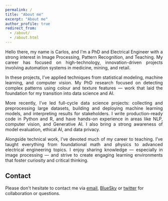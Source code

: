 ```yaml
---
permalink: /
title: "About me"
excerpt: "About me"
author_profile: true
redirect_from: 
  - /about/
  - /about.html
---
```

<div style="text-align: justify;">
  <p>Hello there, my name is Carlos, and I'm a PhD and Electrical Engineer with a strong interest in Image Processing, Pattern Recognition, and Teaching. My career has focused on high-technology, innovation-driven projects involving automation systems in medicine, mining, and retail.</p>

  <p>In these projects, I’ve applied techniques from statistical modeling, machine learning, and computer vision. My PhD research focused on detecting complex patterns using colour and texture features — work that laid the foundation for my transition into data science and AI.</p>

  <p>More recently, I’ve led full-cycle data science projects: collecting and preprocessing large datasets, building and deploying machine learning models, and interpreting results for stakeholders. I write production-ready code in Python and R, and have hands-on experience in areas like NLP, computer vision, and Generative AI. I also bring a strong awareness of model evaluation, ethical AI, and data privacy.</p>

  <p>Alongside technical work, I’ve devoted much of my career to teaching. I’ve taught everything from foundational math and physics to advanced electrical engineering topics. I enjoy sharing knowledge — especially in image processing — and strive to create engaging learning environments that foster curiosity and critical thinking.</p>
</div>


## Contact

Please don't hesitate to contact me via [email](mailto:carlosnavarroc@uchile.cl), [BlueSky](https://bsky.app/profile/carlosnavarroc.github.io)  or [twitter](https://twitter.com/CarlosFNavarroC) for collaboration or questions.

